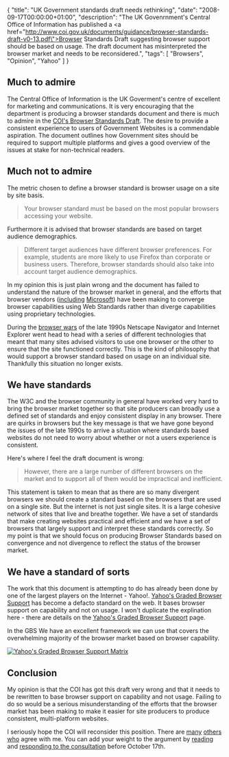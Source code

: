 {
  "title": "UK Government standards draft needs rethinking",
  "date": "2008-09-17T00:00:00+01:00",
  "description": "The UK Govenrnment's Central Office of Information has published a <a href=\"http://www.coi.gov.uk/documents/guidance/browser-standards-draft-v0-13.pdf\">Browser Standards Draft</a> suggesting browser support should be based on usage. The draft document has misinterpreted the browser market and needs to be reconsidered.",
  "tags": [
    "Browsers",
    "Opinion",
    "Yahoo"
  ]
}

## Much to admire

The Central Office of Information is the UK Goverment's centre of excellent for marketing and communications. It is very encouraging that the department is producing a browser standards document and there is much to admire in the [COI's Browser Standards Draft][1]. The desire to provide a consistent experience to users of Government Websites is a commendable aspiration. The document outlines how Government sites should be required to support multiple platforms and gives a good overview of the issues at stake for non-technical readers.

## Much not to admire

The metric chosen to define a browser standard is browser usage on a site by site basis. 

> Your browser standard must be based on the most popular browsers accessing your website.

Furthermore it is advised that browser standards are based on target audience demographics.

> Different target audiences have different browser preferences. For example, students are more likely to use Firefox than corporate or business users. Therefore, browser standards should also take into account target audience demographics. 

In my opinion this is just plain wrong and the document has failed to understand the nature of the browser market in general, and the efforts that browser vendors ([including][2] [Microsoft][3]) have been making to converge browser capabilities using Web Standards rather than diverge capabilities using proprietary technologies. 

During the [browser wars][4] of the late 1990s Netscape Navigator and Internet Explorer went head to head with a series of different technologies that meant that many sites advised visitors to use one browser or the other to ensure that the site functioned correctly. This is the kind of philosophy that would support a browser standard based on usage on an individual site. Thankfully this situation no longer exists.

## We have standards

The W3C and the browser community in general have worked very hard to bring the browser market together so that site producers can broadly use a defined set of standards and enjoy consistent display in any browser. There are quirks in browsers but the key message is that we have gone beyond the issues of the late 1990s to arrive a situation where standards based websites do not need to worry about whether or not a users experience is consistent.

Here's where I feel the draft document is wrong:

> However, there are a large number of different browsers on the market and to support all of them would be impractical and inefficient.

This statement is taken to mean that as there are so many divergent browsers we should create a standard based on the browsers that are used on a single site. But the internet is not just single sites. It is a large cohesive network of sites that live and breathe together. We have a set of standards that make creating websites practical and efficient and we have a set of browsers that largely support and interpret these standards correctly. So my point is that we should focus on producing Browser Standards based on convergence and not divergence to reflect the status of the browser market. 

## We have a standard of sorts

The work that this document is attempting to do has already been done by one of the largest players on the Internet - Yahoo!. [Yahoo's Graded Browser Support][5] has become a defacto standard on the web. It bases browser support on capability and not on usage. I won't duplicate the explination here - there are details on the [Yahoo's Graded Browser Support][6] page. 

In the GBS We have an excellent framework we can use that covers the overwhelming majority of the browser market based on browser capability.

[![Yahoo's Graded Browser Support Matrix][12]][7] 

## Conclusion

My opinion is that the COI has got this draft very wrong and that it needs to be rewritten to base browser support on capability and not usage. Failing to do so would be a serious misunderstanding of the efforts that the browser market has been making to make it easier for site producers to produce consistent, multi-platform websites.

I seriously hope the COI will reconsider this position. There are [many][7] [others][8] [who][9] agree with me. You can add your weight to the argument by [reading][10] and [responding to the consultation][11] before October 17th.

 [1]: http://www.coi.gov.uk/guidance.php?page=200
 [2]: http://blogs.msdn.com/ie/archive/2008/03/07/internet-explorer-8-beta-1-for-developers-standards-highlights.aspx
 [3]: http://blogs.msdn.com/ie/archive/2008/03/26/internet-explorer-8-beta-1-for-developers-standards-highlights-part-2.aspx
 [4]: http://en.wikipedia.org/wiki/Browser_wars
 [5]: http://developer.yahoo.com/yui/articles/gbs/
 [6]: http://developer.yahoo.com/yui/articles/gbs/
 [7]: http://www.hicksdesign.co.uk/journal/capability-not-popularity
 [8]: http://www.webstandards.org/2008/09/08/uk-government-draft-browser-guidance-is-daft-browser-guidance/
 [9]: http://www.wait-till-i.com/2008/09/08/ukbrowserguidance/
 [10]: http://www.coi.gov.uk/documents/guidance/browser-standards-draft-v0-13.pdf
 [11]: http://www.coi.gov.uk/contact.php?contact=48
 [12]: https://shapeshed.com/images/articles/gbs.jpg
